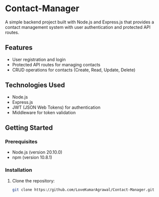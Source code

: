 # Contact-Manager

A simple backend project built with Node.js and Express.js that provides a contact management system with user authentication and protected API routes.

## Features

- User registration and login
- Protected API routes for managing contacts
- CRUD operations for contacts (Create, Read, Update, Delete)

## Technologies Used

- Node.js
- Express.js
- JWT (JSON Web Tokens) for authentication
- Middleware for token validation

## Getting Started

### Prerequisites

- Node.js (version 20.10.0)
- npm (version 10.8.1)

### Installation

1. Clone the repository:
   ```bash
   git clone https://github.com/LoveKumarAgrawal/Contact-Manager.git
